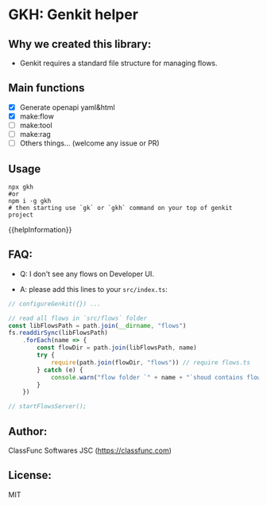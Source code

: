 # GKH: Genkit helper

## Why we created this library:

- Genkit requires a standard file structure for managing flows.

## Main functions

- [x] Generate openapi yaml&html
- [x] make:flow
- [ ] make:tool
- [ ] make:rag
- [ ] Others things... (welcome any issue or PR)

## Usage

```shell
npx gkh
#or
npm i -g gkh
# then starting use `gk` or `gkh` command on your top of genkit project
```

{{helpInformation}}

## FAQ:

- Q: I don't see any flows on Developer UI.

- A: please add this lines to your `src/index.ts`:

```ts
// configureGenkit({}) ... 

// read all flows in `src/flows` folder
const libFlowsPath = path.join(__dirname, "flows")
fs.readdirSync(libFlowsPath)
    .forEach(name => {
        const flowDir = path.join(libFlowsPath, name)
        try {
            require(path.join(flowDir, "flows")) // require flows.ts
        } catch (e) {
            console.warn("flow folder `" + name + "`shoud contains flows.ts or flows.js")
        }
    })

// startFlowsServer();
```

## Author:

ClassFunc Softwares JSC (https://classfunc.com)

## License:

MIT
